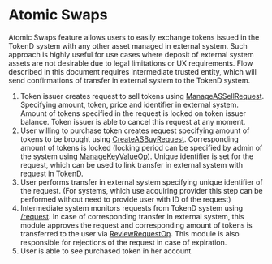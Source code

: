 # Atomic Swaps

Atomic Swaps feature allows users to easily exchange tokens issued in the TokenD system with any other asset managed in external system. Such approach is highly useful for use cases where deposit of external system assets are not desirable due to legal limitations or UX requirements. Flow described in this document requires intermediate trusted entity, which will send confirmations of transfer in external system to the TokenD system.

1. Token issuer creates request to sell tokens using [ManageASSellRequest](/tech/sell_as.md). Specifying amount, token, price and identifier in external system. Amount of tokens specified in the request is locked on token issuer balance. Token issuer is able to cancel this request at any moment.
1. User willing to purchase token creates request specifying amount of tokens to be brought using [CreateASBuyRequest](/tech/buy_as.md). Corresponding amount of tokens is locked (locking period can be specified by admin of the system using [ManageKeyValueOp](/tech/manage_key_value.md)). Unique identifier is set for the request, which can be used to link transfer in external system with request in TokenD.
1. User performs transfer in external system specifying unique identifier of the request. (For systems, which use acquiring provider this step can be performed without need to provide user with ID of the request)
1. Intermediate system monitors requests from TokenD system using [/request](https://tokend.gitlab.io/horizon-docs/#reviewable-requests). In case of corresponding transfer in external system, this module approves the request and corresponding amount of tokens is transferred to the user via [ReviewRequestOp](/tech/review_request_op.md). This module is also responsible for rejections of the request in case of expiration.
1. User is able to see purchased token in her account.